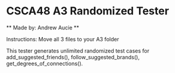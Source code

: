 # CSCA48 A3 Randomized Tester
** Made by: Andrew Aucie **

Instructions: Move all 3 files to your A3 folder

This tester generates unlimited randomized test cases for add_suggested_friends(), follow_suggested_brands(), get_degrees_of_connections().
